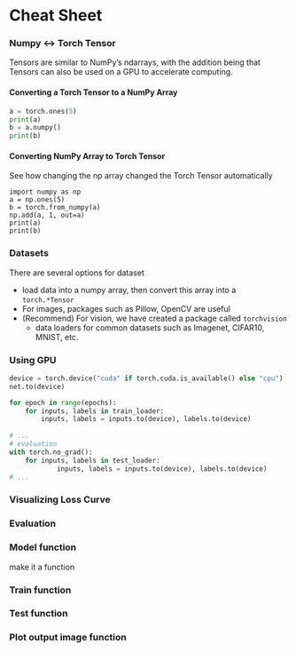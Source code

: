 # Cheat Sheet

### Numpy &lt;-&gt; Torch Tensor

Tensors are similar to NumPy’s ndarrays, with the addition being that Tensors can also be used on a GPU to accelerate computing.

#### Converting a Torch Tensor to a NumPy Array

```python
a = torch.ones(5)
print(a)
b = a.numpy()
print(b)
```

#### Converting NumPy Array to Torch Tensor

See how changing the np array changed the Torch Tensor automatically

```text
import numpy as np
a = np.ones(5)
b = torch.from_numpy(a)
np.add(a, 1, out=a)
print(a)
print(b)
```

### Datasets

There are several options for dataset

* load data into a numpy array, then convert this array into a `torch.*Tensor`
* For images, packages such as Pillow, OpenCV are useful
* \(Recommend\) For vision, we have created a package called `torchvision`
  * data loaders for common datasets such as Imagenet, CIFAR10, MNIST, etc.

### Using GPU

```python
device = torch.device("cuda" if torch.cuda.is_available() else "cpu")
net.to(device)

for epoch in range(epochs):
    for inputs, labels in train_loader:
        inputs, labels = inputs.to(device), labels.to(device)
        
# ...
# evaluation
with torch.no_grad():
    for inputs, labels in test_loader:
            inputs, labels = inputs.to(device), labels.to(device)
# ...
```

### Visualizing Loss Curve

### Evaluation

### Model function

make it a function

### Train function

### Test function

### Plot output image function

